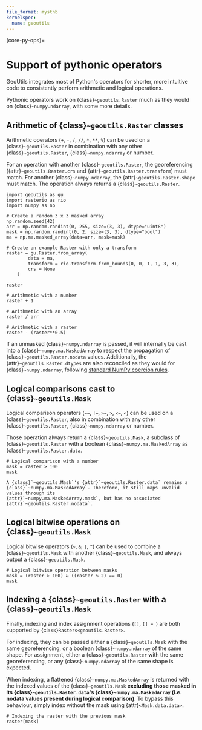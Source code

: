 ```yaml
---
file_format: mystnb
kernelspec:
  name: geoutils
---
```


(core-py-ops)=
# Support of pythonic operators

GeoUtils integrates most of Python's operators for shorter, more intuitive code to consistently perform arithmetic and logical operations.
 
Pythonic operators work on {class}`~geoutils.Raster` much as they would on {class}`~numpy.ndarray`, with some more details.

## Arithmetic of {class}`~geoutils.Raster` classes

Arithmetic operators (`+`, `-`, `/`, `//`, `*`, `**`, `%`) can be used on a {class}`~geoutils.Raster` in combination with any other {class}`~geoutils.Raster`, 
{class}`~numpy.ndarray` or number.

For an operation with another {class}`~geoutils.Raster`, the georeferencing ({attr}`~geoutils.Raster.crs` and {attr}`~geoutils.Raster.transform`) must match. 
For another {class}`~numpy.ndarray`, the {attr}`~geoutils.Raster.shape` must match. The operation always returns a {class}`~geoutils.Raster`.

```{code-cell} ipython3
import geoutils as gu
import rasterio as rio
import numpy as np

# Create a random 3 x 3 masked array
np.random.seed(42)
arr = np.random.randint(0, 255, size=(3, 3), dtype="uint8")
mask = np.random.randint(0, 2, size=(3, 3), dtype="bool")
ma = np.ma.masked_array(data=arr, mask=mask)

# Create an example Raster with only a transform
raster = gu.Raster.from_array(
        data = ma,
        transform = rio.transform.from_bounds(0, 0, 1, 1, 3, 3),
        crs = None
    )

raster
```

```{code-cell} ipython3
# Arithmetic with a number
raster + 1
```

```{code-cell} ipython3
# Arithmetic with an array
raster / arr

```
```{code-cell} ipython3
# Arithmetic with a raster
raster - (raster**0.5)
```

If an unmasked {class}`~numpy.ndarray` is passed, it will internally be cast into a {class}`~numpy.ma.MaskedArray` to respect the propagation of 
{class}`~geoutils.Raster.nodata` values. Additionally, the {attr}`~geoutils.Raster.dtypes` are also reconciled as they would for {class}`~numpy.ndarray`, 
following [standard NumPy coercion rules](https://numpy.org/doc/stable/reference/generated/numpy.find_common_type.html).

## Logical comparisons cast to {class}`~geoutils.Mask`

Logical comparison operators (`==`, `!=`, `>=`, `>`, `<=`, `<`) can be used on a {class}`~geoutils.Raster`, also in combination with any other {class}`~geoutils.Raster`, 
{class}`~numpy.ndarray` or number.

Those operation always return a {class}`~geoutils.Mask`, a subclass of {class}`~geoutils.Raster` with a boolean {class}`~numpy.ma.MaskedArray` 
as {class}`~geoutils.Raster.data`.

```{code-cell} ipython3
# Logical comparison with a number
mask = raster > 100
mask
```

```{note}
A {class}`~geoutils.Mask`'s {attr}`~geoutils.Raster.data` remains a {class}`~numpy.ma.MaskedArray`. Therefore, it still maps unvalid values through its 
{attr}`~numpy.ma.MaskedArray.mask`, but has no associated {attr}`~geoutils.Raster.nodata`.
```

## Logical bitwise operations on {class}`~geoutils.Mask`

Logical bitwise operators (`~`, `&`, `|`, `^`) can be used to combine a {class}`~geoutils.Mask` with another {class}`~geoutils.Mask`, and always output a {class}`~geoutils.Mask`.

```{code-cell} ipython3
# Logical bitwise operation between masks
mask = (raster > 100) & ((raster % 2) == 0)
mask
```

## Indexing a {class}`~geoutils.Raster` with a {class}`~geoutils.Mask`

Finally, indexing and index assignment operations (`[]`, `[] = `) are both supported by {class}`Rasters<geoutils.Raster>`. 

For indexing, they can be passed either a {class}`~geoutils.Mask` with the same georeferencing, or a boolean {class}`~numpy.ndarray` of the same shape. 
For assignment, either a {class}`~geoutils.Raster` with the same georeferencing, or any {class}`~numpy.ndarray` of the same shape is expected.

When indexing, a flattened {class}`~numpy.ma.MaskedArray` is returned with the indexed values of the {class}`~geoutils.Mask` **excluding those masked in its 
{class}`~geoutils.Raster.data`'s {class}`~numpy.ma.MaskedArray` (i.e. nodata values present during logical comparison)**. To bypass this behaviour, simply 
index without the mask using {attr}`<Mask.data.data>`.

```{code-cell} ipython3
# Indexing the raster with the previous mask
raster[mask]
```
